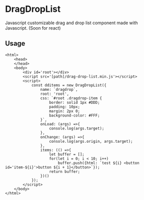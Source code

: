 # DragDropList
Javascript customizable drag and drop list component made with Javascript. (Soon for react)
## Usage
    <html>
    	<head>
    	</head>
    	<body>
    		<div id='root'></div>
    		<script src='[path]/drag-drop-list.min.js'></script>
    		<script>
    			const dditems = new DragDropList({
    				name: `dragdrop`,
    				root: 'root',
    				css: `#root .dragdrop-item {
    					border: solid 1px #DDD;
    					padding: 10px;
    					margin: 2px 0;
    					background-color: #FFF;
    				}`,
    				onLoad: (args) =>{
    					console.log(args.target);
    				},
    				onChange: (args) =>{
    					console.log(args.origin, args.target);
    				},
    				items: (() =>{
    					let buffer = [];
    					for(let i = 0; i < 10; i++)
    						buffer.push({html: `test ${i} <button id='item-${i}'>button ${i + 1}</button>`});
    					return buffer;
    				})()
    			});
    		</script>
    	</body>
    </html>

